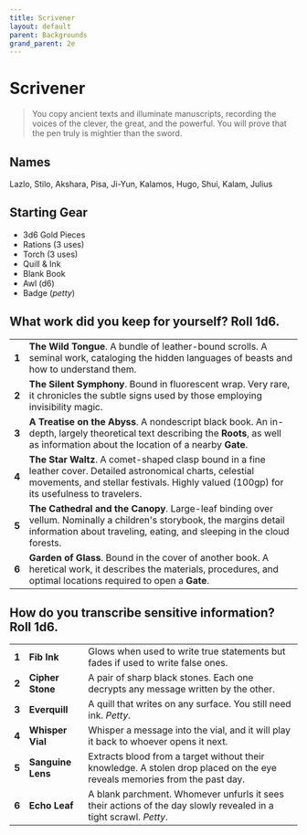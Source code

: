 ```yaml
---
title: Scrivener
layout: default
parent: Backgrounds
grand_parent: 2e
---
```


# Scrivener

> You copy ancient texts and illuminate manuscripts, recording the voices of the clever, the great, and the powerful. You will prove that the pen truly is mightier than the sword.

## Names

Lazlo, Stilo, Akshara, Pisa, Ji-Yun, Kalamos, Hugo, Shui, Kalam, Julius

## Starting Gear

- 3d6 Gold Pieces
- Rations (3 uses)
- Torch (3 uses) 
- Quill & Ink
- Blank Book
- Awl (d6)
- Badge (_petty_)

## What work did you keep for yourself? Roll 1d6.

|       |                                                                                                                                                                                                           |
| ----- | --------------------------------------------------------------------------------------------------------------------------------------------------------------------------------------------------------- |
| **1** | **The Wild Tongue**. A bundle of leather-bound scrolls. A seminal work, cataloging the hidden languages of beasts and how to understand them.                                                            |
| **2** | **The Silent Symphony**. Bound in fluorescent wrap. Very rare, it chronicles the subtle signs used by those employing invisibility magic.                                                                 |
| **3** | **A Treatise on the Abyss**. A nondescript black book. An in-depth, largely theoretical text describing the **Roots**, as well as information about the location of a nearby **Gate**.                  |
| **4** | **The Star Waltz**. A comet-shaped clasp bound in a fine leather cover. Detailed astronomical charts, celestial movements, and stellar festivals. Highly valued (100gp) for its usefulness to travelers. |
| **5** | **The Cathedral and the Canopy**. Large-leaf binding over vellum. Nominally a children's storybook, the margins detail information about traveling, eating, and sleeping in the cloud forests.            |
| **6** | **Garden of Glass**. Bound in the cover of another book. A heretical work, it describes the materials, procedures, and optimal locations required to open a **Gate**.                                     |

## How do you transcribe sensitive information? Roll 1d6.

|       |                   |                                                                                                                           |
| ----- | ----------------- | ------------------------------------------------------------------------------------------------------------------------- |
| **1** | **Fib Ink**       | Glows when used to write true statements but fades if used to write false ones.                                           |
| **2** | **Cipher Stone**  | A pair of sharp black stones. Each one decrypts any message written by the other.                                         |
| **3** | **Everquill**     | A quill that writes on any surface. You still need ink. _Petty_.                                                          |
| **4** | **Whisper Vial**  | Whisper a message into the vial, and it will play it back to whoever opens it next.                                      |
| **5** | **Sanguine Lens** | Extracts blood from a target without their knowledge. A stolen drop placed on the eye reveals memories from the past day. |
| **6** | **Echo Leaf**     | A blank parchment. Whomever unfurls it sees their actions of the day slowly revealed in a tight scrawl. _Petty_.          |
